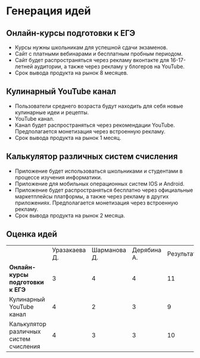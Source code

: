 <h1>Генерация идей</h1>
<h2>Онлайн-курсы подготовки к ЕГЭ</h2>
<ul>
  <li>Курсы нужны школьникам для успешной сдачи экзаменов.</li>
  <li>Сайт с платными вебинарами и бесплатным пробным периодом.</li>
  <li>Сайт будет распространяться через рекламу вконтакте для 16-17-летней аудитории, а также через рекламу у блогеров на YouTube.</li>
  <li>Срок вывода продукта на рынок 8 месяцев.</li>
</ul>

<h2>Кулинарный YouTube канал</h2>
<ul>
  <li>Пользователи среднего возраста будут находить для себя новые кулинарные идеи и рецепты.</li>
  <li>YouTube канал.</li>
  <li>Канал будет распространяться через рекомендации YouTube. Предполагается монетизация через встроенную рекламу.</li>
  <li>Срок вывода продукта на рынок 1 месяц.</li>
</ul>

<h2>Калькулятор различных систем счисления</h2>
<ul>
  <li>Приложение будет использоваться школьниками и студентами в процессе изучения информатики.</li>
  <li>Приложение для мобильных операционных систем IOS и Android.</li>
  <li>Приложение будет распространяться бесплатно через официальные маркетплейсы платформы, а также через рекламу в других приложениях. Предполагается монетизация через встроенную рекламу.</li>
  <li>Срок вывода продукта на рынок 2 месяца.</li>
</ul>

<h2>Оценка идей</h2>
<table>
  <tbody>
    <tr>
      <td> </td>
      <td>Уразакаева Д.</td>
      <td>Шарманова Д.</td>
      <td>Дерябина А.</td>
      <td>Результат</td>
    </tr>
    <tr>
      <td><strong>Онлайн-курсы подготовки к ЕГЭ</strong></td>
      <td>3</td>
      <td>4</td>
      <td>4</td>
      <td>11</td>
    </tr>
    <tr>
      <td>Кулинарный YouTube канал</td>
      <td>4</td>
      <td>2</td>
      <td>3</td>
      <td>9</td>
    </tr>
    <tr>
      <td>Калькулятор различных систем счисления</td>
      <td>4</td>
      <td>3</td>
      <td>3</td>
      <td>10</td>
    </tr>
  </tbody>
</table>
